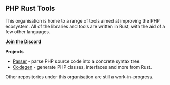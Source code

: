 ## PHP Rust Tools

This organisation is home to a range of tools aimed at improving the PHP ecosystem. All of the libraries and tools are written in Rust, with the aid of a few other languages.

**[Join the Discord](https://discord.gg/mCTx877dsV)**

**Projects**
* [Parser](https://github.com/php-rust-tools/parser) - parse PHP source code into a concrete syntax tree.
* [Codegen](https://github.com/php-rust-tools/codegen) - generate PHP classes, interfaces and more from Rust.

Other repositories under this organisation are still a work-in-progress.
